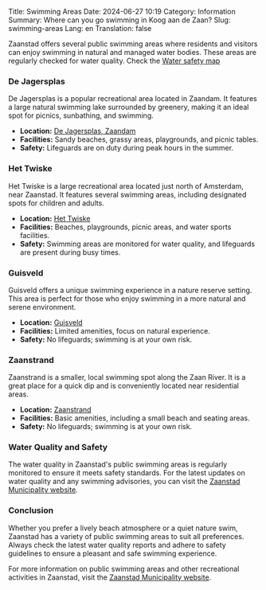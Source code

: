 Title: Swimming Areas
Date: 2024-06-27 10:19
Category: Information
Summary: Where can you go swimming in Koog aan de Zaan?
Slug: swimming-areas
Lang: en
Translation: false


Zaanstad offers several public swimming areas where residents and visitors can enjoy swimming in natural and managed water bodies. 
These areas are regularly checked for water quality. Check the [Water safety map](https://www.zwemwater.nl/)


### De Jagersplas

De Jagersplas is a popular recreational area located in Zaandam. It features a large natural swimming lake surrounded by greenery, making it an ideal spot for picnics, sunbathing, and swimming.

- **Location:** [De Jagersplas, Zaandam](https://www.google.com/maps/place/De+Jagersplas/@52.4555557,4.8075425,17z/)
- **Facilities:** Sandy beaches, grassy areas, playgrounds, and picnic tables.
- **Safety:** Lifeguards are on duty during peak hours in the summer.

### Het Twiske

Het Twiske is a large recreational area located just north of Amsterdam, near Zaanstad. It features several swimming areas, including designated spots for children and adults.

- **Location:** [Het Twiske](https://www.google.com/maps/place/Het+Twiske/@52.4576872,4.8742284,12z/)
- **Facilities:** Beaches, playgrounds, picnic areas, and water sports facilities.
- **Safety:** Swimming areas are monitored for water quality, and lifeguards are present during busy times.

### Guisveld

Guisveld offers a unique swimming experience in a nature reserve setting. This area is perfect for those who enjoy swimming in a more natural and serene environment.

- **Location:** [Guisveld](https://www.google.com/maps/place/Guisveld/@52.4553727,4.7959833,13z/)
- **Facilities:** Limited amenities, focus on natural experience.
- **Safety:** No lifeguards; swimming is at your own risk.

### Zaanstrand

Zaanstrand is a smaller, local swimming spot along the Zaan River. It is a great place for a quick dip and is conveniently located near residential areas.

- **Location:** [Zaanstrand](https://www.google.com/maps/place/Zaanstrand/@52.4510451,4.8243562,15z/)
- **Facilities:** Basic amenities, including a small beach and seating areas.
- **Safety:** No lifeguards; swimming is at your own risk.

### Water Quality and Safety

The water quality in Zaanstad's public swimming areas is regularly monitored to ensure it meets safety standards. For the latest updates on water quality and any swimming advisories, you can visit the [Zaanstad Municipality website](https://buitengewoon.zaanstad.nl/).

### Conclusion

Whether you prefer a lively beach atmosphere or a quiet nature swim, Zaanstad has a variety of public swimming areas to suit all preferences. Always check the latest water quality reports and adhere to safety guidelines to ensure a pleasant and safe swimming experience.

For more information on public swimming areas and other recreational activities in Zaanstad, visit the [Zaanstad Municipality website](https://buitengewoon.zaanstad.nl/).
